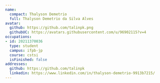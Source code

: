 ```yaml
---
name:
  compact: Thalyson Demetrio
  full: Thalyson Demetrio da Silva Alves
avatar:
  github: https://github.com/talinpk.png
  githubUC: https://avatars.githubusercontent.com/u/96902115?v=4
occupations:
- id: 20211370036
  type: student
  campus: ifpb-jp
  course: cstsi
  isFinished: false
addresses:
  github: https://github.com/talinpk
  linkedin: https://www.linkedin.com/in/thalyson-demetrio-9913b7215/
---
```

